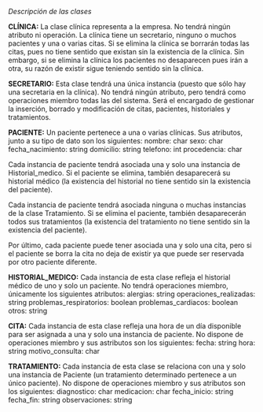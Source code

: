 *Descripción de las clases*  

**CLÍNICA:** La clase clínica representa a la empresa. No tendrá ningún atributo ni operación. La clínica tiene un secretario, ninguno o muchos pacientes y una o varias citas.
Si se elimina la clínica se borrarán todas las citas, pues no tiene sentido que existan sin la existencia de la clínica. Sin embargo, si se elimina la clínica los pacientes no desaparecen pues irán a otra, su razón de existir sigue teniendo sentido sin la clínica.


**SECRETARIO:** Esta clase tendrá una única instancia (puesto que sólo hay una secretaria en la clínica). No tendrá ningún atributo, pero tendrá como operaciones miembro todas las del sistema. Será el encargado de gestionar la inserción, borrado y modificación de citas, pacientes, historiales y tratamientos.


**PACIENTE:** Un paciente pertenece a una o varias clínicas. Sus atributos, junto a su tipo de dato son los siguientes:
nombre: char
sexo: char
fecha_nacimiento: string
domicilio: string
telefono: int
procedencia: char

Cada instancia de paciente tendrá asociada una y solo una instancia de Historial_medico. Si el paciente se elimina, también desaparecerá su historial médico (la existencia del historial no tiene sentido sin la existencia del paciente).

Cada instancia de paciente tendrá asociada ninguna o muchas instancias de la clase Tratamiento. Si se elimina el paciente, también desaparecerán todos sus tratamientos (la existencia del tratamiento no tiene sentido sin la existencia del paciente).

Por último, cada paciente puede tener asociada una y solo una cita, pero si el paciente se borra la cita no deja de existir ya que puede ser reservada por otro paciente diferente.

**HISTORIAL_MEDICO:** Cada instancia de esta clase refleja el historial médico de uno y solo un paciente. No tendrá operaciones miembro, únicamente los siguientes atributos:
alergias: string
operaciones_realizadas: string
problemas_respiratorios: boolean
problemas_cardiacos: boolean
otros: string

**CITA:** Cada instancia de esta clase refleja una hora de un día disponible para ser asignada a una y solo una instancia de paciente. No dispone de operaciones miembro y sus astributos son los siguientes:
fecha: string
hora: string
motivo_consulta: char

**TRATAMIENTO:** Cada instancia de esta clase se relaciona con una y solo una instancia de Paciente (un tratamiento determinado pertenece a un único paciente). No dispone de operaciones miembro y sus atributos son los siguientes:
diagnostico: char
medicacion: char
fecha_inicio: string
fecha_fin: string
observaciones: string
